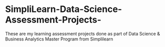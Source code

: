 # SimpliLearn-Data-Science-Assessment-Projects-
These are my learning assessment projects done as part of Data Science &amp; Business Analytics Master Program from Simplilearn
